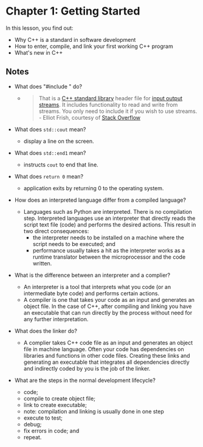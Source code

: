 # Chapter 1: Getting Started

In this lesson, you find out:

* Why C++ is a standard in software development
* How to enter, compile, and link your first working C++ program
* What's new in C++

## Notes

* What does "#include <iostream>" do?
    + > That is a [C++ standard library](https://en.wikipedia.org/wiki/C%2B%2B_Standard_Library) header file for [input output streams](https://en.wikipedia.org/wiki/Input/output_(C%2B%2B)#Input.2Foutput_streams). It includes functionality to read and write from streams. You only need to include it if you wish to use streams. - Elliot Frish, courtesy of [Stack Overflow](https://stackoverflow.com/a/22645144/7954106)

* What does `std::cout` mean?
    + display a line on the screen.

* What does `std::end1` mean?
    + instructs `cout` to end that line.

* What does `return 0` mean?
    + application exits by returning 0 to the operating system.

* How does an interpreted language differ from a compiled language?
    + Languages such as Python are interpreted. There is no compilation step. Interpreted languages use an interpreter that directly reads the script text file (code) and performs the desired actions. This result in two direct consequences:
        + the interpreter needs to be installed on a machine where the script needs to be executed; and
        + performance usually takes a hit as the interpreter works as a runtime translator between the microprocessor and the code written.

* What is the difference between an interpreter and a complier?
    + An interpreter is a tool that interprets what you code (or an intermediate byte code) and performs certain actions.
    + A compiler is one that takes your code as an input and generates an object file. In the case of C++, after compiling and linking you have an executable that can run directly by the process without need for any further interpretation.

* What does the linker do?
    + A complier takes C++ code file as an input and generates an object file in machine language. Often your code has dependencies on libraries and functions in other code files. Creating these links and generating an executable that integrates all dependencies directly and indirectly coded by you is the job of the linker.

* What are the steps in the normal development lifecycle?
    + code;
    + compile to create object file;
    + link to create executable;
	+ note: compilation and linking is usually done in one step
    + execute to test;
    + debug;
    + fix errors in code; and
    + repeat.

